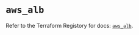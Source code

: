 # `aws_alb`

Refer to the Terraform Registory for docs: [`aws_alb`](https://registry.terraform.io/providers/hashicorp/aws/5.11.0/docs/resources/alb).
